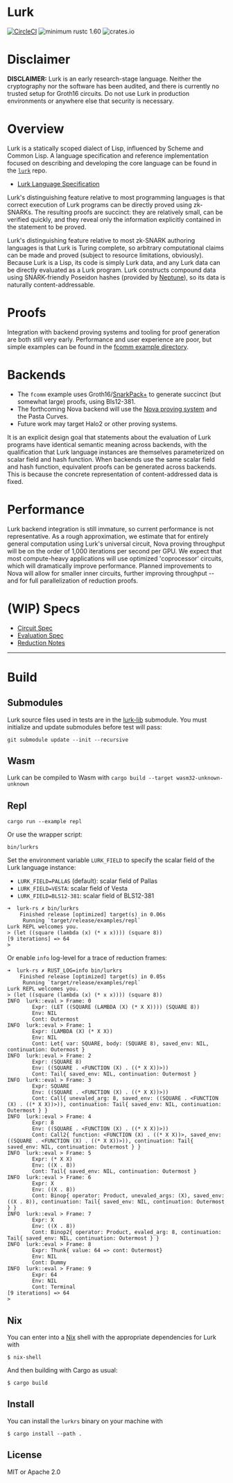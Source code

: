 # Lurk

[![CircleCI](https://circleci.com/gh/lurk-lab/lurk-rs.svg?style=shield)](https://circleci.com/gh/lurk-lab/lurk-rs)
![minimum rustc 1.60][msrv-image]
![crates.io][crates-image]

[msrv-image]: https://img.shields.io/badge/rustc-1.60+-blue.svg
[crates-image]: https://img.shields.io/crates/v/lurk.svg

# Disclaimer

**DISCLAIMER:** Lurk is an early research-stage language. Neither the cryptography nor the software has been audited, and there is currently no trusted setup for Groth16 circuits. Do not use Lurk in production environments or anywhere else that security is necessary.

# Overview

Lurk is a statically scoped dialect of Lisp, influenced by Scheme and Common Lisp. A language specification and reference implementation focused on describing and developing the core language can be found in the [`lurk`](https://github.com/lurk-lab/lurk) repo.

- [Lurk Language Specification](https://github.com/lurk-lab/lurk/blob/master/spec/v0-1.md)

Lurk's distinguishing feature relative to most programming languages is that correct execution of Lurk programs can be directly proved using zk-SNARKs. The resulting proofs are succinct: they are relatively small, can be verified quickly, and they reveal only the information explicitly contained in the statement to be proved.

Lurk's distinguishing feature relative to most zk-SNARK authoring languages is that Lurk is Turing complete, so arbitrary computational claims can be made and proved (subject to resource limitations, obviously). Because Lurk is a Lisp, its code is simply Lurk data, and any Lurk data can be directly evaluated as a Lurk program. Lurk constructs compound data using SNARK-friendly Poseidon hashes (provided by [Neptune](https://github.com/lurk-lab/neptune)), so its data is naturally content-addressable.

# Proofs

Integration with backend proving systems and tooling for proof generation are both still very early. Performance and user experience are poor, but simple examples can be found in the [fcomm example directory](fcomm/README.md).

# Backends
- The `fcomm` example uses Groth16/[SnarkPack](https://eprint.iacr.org/2021/529)[+](https://github.com/filecoin-project/bellperson/pull/257) to generate succinct (but somewhat large) proofs, using Bls12-381.
- The forthcoming Nova backend will use the [Nova proving system](https://github.com/microsoft/Nova) and the Pasta Curves.
- Future work may target Halo2 or other proving systems.

It is an explicit design goal that statements about the evaluation of Lurk programs have identical semantic meaning across backends, with the qualification that Lurk language instances are themselves parameterized on scalar field and hash function. When backends use the same scalar field and hash function, equivalent proofs can be generated across backends. This is because the concrete representation of content-addressed data is fixed.

# Performance

Lurk backend integration is still immature, so current performance is not representative. As a rough approximation, we estimate that for entirely general computation using Lurk's universal circuit, Nova proving throughput will be on the order of 1,000 iterations per second per GPU. We expect that most compute-heavy applications will use optimized 'coprocessor' circuits, which will  dramatically improve performance. Planned improvements to Nova will allow for smaller inner circuits, further improving throughput -- and for full parallelization of reduction proofs.

# (WIP) Specs
- [Circuit Spec](spec/main.pdf)
- [Evaluation Spec](spec/eval.md)
- [Reduction Notes](spec/reduction-notes.md)

---
# Build

## Submodules

Lurk source files used in tests are in the [lurk-lib](https://github.com/lurk-lab/lurk-lib) submodule. You must
initialize and update submodules before test will pass:

```
git submodule update --init --recursive
```

## Wasm

Lurk can be compiled to Wasm with `cargo build --target wasm32-unknown-unknown`

## Repl

```
cargo run --example repl
```

Or use the wrapper script:

```
bin/lurkrs
```

Set the environment variable `LURK_FIELD` to specify the scalar field of the Lurk language instance:
- `LURK_FIELD=PALLAS` (default): scalar field of Pallas
- `LURK_FIELD=VESTA`: scalar field of Vesta
- `LURK_FIELD=BLS12-381`: scalar field of BLS12-381

```
➜  lurk-rs ✗ bin/lurkrs
    Finished release [optimized] target(s) in 0.06s
     Running `target/release/examples/repl`
Lurk REPL welcomes you.
> (let ((square (lambda (x) (* x x)))) (square 8))
[9 iterations] => 64
>
```

Or enable `info` log-level for a trace of reduction frames:
```
➜  lurk-rs ✗ RUST_LOG=info bin/lurkrs
    Finished release [optimized] target(s) in 0.05s
     Running `target/release/examples/repl`
Lurk REPL welcomes you.
> (let ((square (lambda (x) (* x x)))) (square 8))
INFO  lurk::eval > Frame: 0
        Expr: (LET ((SQUARE (LAMBDA (X) (* X X)))) (SQUARE 8))
        Env: NIL
        Cont: Outermost
INFO  lurk::eval > Frame: 1
        Expr: (LAMBDA (X) (* X X))
        Env: NIL
        Cont: Let{ var: SQUARE, body: (SQUARE 8), saved_env: NIL, continuation: Outermost }
INFO  lurk::eval > Frame: 2
        Expr: (SQUARE 8)
        Env: ((SQUARE . <FUNCTION (X) . ((* X X))>))
        Cont: Tail{ saved_env: NIL, continuation: Outermost }
INFO  lurk::eval > Frame: 3
        Expr: SQUARE
        Env: ((SQUARE . <FUNCTION (X) . ((* X X))>))
        Cont: Call{ unevaled_arg: 8, saved_env: ((SQUARE . <FUNCTION (X) . ((* X X))>)), continuation: Tail{ saved_env: NIL, continuation: Outermost } }
INFO  lurk::eval > Frame: 4
        Expr: 8
        Env: ((SQUARE . <FUNCTION (X) . ((* X X))>))
        Cont: Call2{ function: <FUNCTION (X) . ((* X X))>, saved_env: ((SQUARE . <FUNCTION (X) . ((* X X))>)), continuation: Tail{ saved_env: NIL, continuation: Outermost } }
INFO  lurk::eval > Frame: 5
        Expr: (* X X)
        Env: ((X . 8))
        Cont: Tail{ saved_env: NIL, continuation: Outermost }
INFO  lurk::eval > Frame: 6
        Expr: X
        Env: ((X . 8))
        Cont: Binop{ operator: Product, unevaled_args: (X), saved_env: ((X . 8)), continuation: Tail{ saved_env: NIL, continuation: Outermost } }
INFO  lurk::eval > Frame: 7
        Expr: X
        Env: ((X . 8))
        Cont: Binop2{ operator: Product, evaled_arg: 8, continuation: Tail{ saved_env: NIL, continuation: Outermost } }
INFO  lurk::eval > Frame: 8
        Expr: Thunk{ value: 64 => cont: Outermost}
        Env: NIL
        Cont: Dummy
INFO  lurk::eval > Frame: 9
        Expr: 64
        Env: NIL
        Cont: Terminal
[9 iterations] => 64
> 
```

## Nix

You can enter into a [Nix](https://nixos.org) shell with the appropriate
dependencies for Lurk with
```
$ nix-shell
```

And then building with Cargo as usual:

```
$ cargo build
```

## Install

You can install the `lurkrs` binary on your machine with
```
$ cargo install --path .
```

## License

MIT or Apache 2.0

